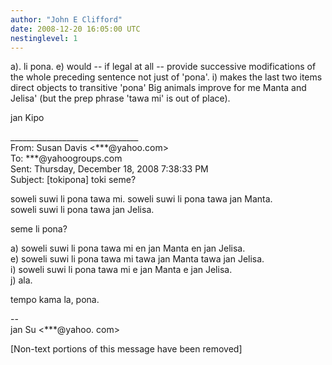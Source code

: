 ```yaml
---
author: "John E Clifford"
date: 2008-12-20 16:05:00 UTC
nestinglevel: 1
---
```

a). li pona. e) would -- if legal at all -- provide successive modifications of the whole preceding sentence not just of 'pona'. i) makes the last two items direct objects to transitive 'pona' Big animals improve for me Manta and Jelisa' (but the prep phrase 'tawa mi' is out of place).  
  
jan Kipo  
  
  
\_\_\_\_\_\_\_\_\_\_\_\_\_\_\_\_\_\_\_\_\_\_\_\_\_\_\_\_\_\_\_\_  
From: Susan Davis <\*\*\*@yahoo.com>  
To: \*\*\*@yahoogroups.com  
Sent: Thursday, December 18, 2008 7:38:33 PM  
Subject: \[tokipona\] toki seme?  
  
  
soweli suwi li pona tawa mi. soweli suwi li pona tawa jan Manta.  
soweli suwi li pona tawa jan Jelisa.  
  
seme li pona?  
  
a) soweli suwi li pona tawa mi en jan Manta en jan Jelisa.  
e) soweli suwi li pona tawa mi tawa jan Manta tawa jan Jelisa.  
i) soweli suwi li pona tawa mi e jan Manta e jan Jelisa.  
j) ala.  
  
tempo kama la, pona.  
  
\--  
jan Su <\*\*\*@yahoo. com>  
  
  
  
  
  
  
\[Non-text portions of this message have been removed\]